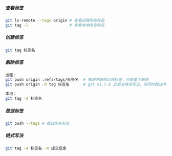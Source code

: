 ##### 查看标签

```bash
git ls-remote --tags origin	# 查看远程所有标签
git tag -l					# 查看本地所有标签
```

##### 创建标签

```bash
git tag 标签名
```

##### 删除标签

```bash
远程：
git push origin :refs/tags/标签名	# 推送并删除远程标签，只能单个删除
git push origin -d tag 标签名		# git v1.7.0 之后支持该写法，可同时推送并删除多个tag

本地：
git tag -d 标签名
```

##### 推送标签

```bash
git push --tags # 推送所有标签
```

##### 链式写法

```bash
git tag -a 标签名 -m 提交信息
```

